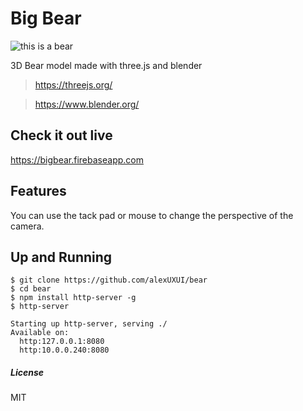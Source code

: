 # Big Bear

![this is a bear](https://bigbear.firebaseapp.com/marketing/bear.png)

3D Bear model made with three.js and blender

> https://threejs.org/

> https://www.blender.org/

## Check it out live

https://bigbear.firebaseapp.com

## Features

You can use the tack pad or mouse to change the perspective of the camera.

## Up and Running

```
$ git clone https://github.com/alexUXUI/bear
$ cd bear
$ npm install http-server -g
$ http-server

Starting up http-server, serving ./
Available on:
  http:127.0.0.1:8080
  http:10.0.0.240:8080
```

##### License

MIT
